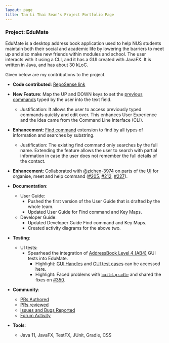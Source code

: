 ```yaml
---
layout: page
title: Tan Li Thai Sean's Project Portfolio Page
---
```


### Project: EduMate

EduMate is a desktop address book application used to help NUS students maintain both their social and academic life by lowering the barriers to meet up and also make new friends within modules and school. The user interacts with it using a CLI, and it has a GUI created with JavaFX. It is written in Java, and has about 30 kLoC.

Given below are my contributions to the project.

* **Code contributed**: [RepoSense link](https://nus-cs2103-ay2223s2.github.io/tp-dashboard/?search=seanfirefox&breakdown=true)

* **New Feature**: Map the UP and DOWN keys to set the [previous commands](https://github.com/AY2223S2-CS2103T-W14-2/tp/blob/master/src/main/java/seedu/address/model/EduMateHistory.java) typed by the user into the text field.
  * Justification: It allows the user to access previously typed commands quickly and edit over. This enhances User Experience and the idea came from the Command Line Interface (CLI).
* **Enhancement**: [Find command](https://github.com/AY2223S2-CS2103T-W14-2/tp/blob/master/src/main/java/seedu/address/logic/commands/FindCommand.java) extension to find by all types of information and searches by substring.
  * Justification: The existing find command only searches by the full name. Extending the feature allows the user to search with partial information in case the user does not remember the full details of the contact.
* **Enhancement**: Collaborated with [@zichen-3974](https://ay2223s2-cs2103t-w14-2.github.io/tp/team/zichen-3974.html) on parts of the [UI](https://github.com/AY2223S2-CS2103T-W14-2/tp/tree/master/src/main/java/seedu/address/ui) for organise, meet and help command ([#205](https://github.com/AY2223S2-CS2103T-W14-2/tp/pull/205), [#212](https://github.com/AY2223S2-CS2103T-W14-2/tp/pull/212), [#227](https://github.com/AY2223S2-CS2103T-W14-2/tp/pull/227)).

* **Documentation**:
  * User Guide:
    * Pushed the first version of the User Guide that is drafted by the whole team.
    * Updated User Guide for Find command and Key Maps.
  * Developer Guide:
    * Updated Developer Guide Find command and Key Maps.
    * Created activity diagrams for the above two.

* **Testing**:
  * UI tests:
    * Spearhead the integration of [AddressBook Level 4 (AB4)](https://github.com/se-edu/addressbook-level4) GUI tests into EduMate.
      * Highlight: [GUI Handles](https://github.com/AY2223S2-CS2103T-W14-2/tp/tree/master/src/test/java/guitests) and [GUI test cases](https://github.com/AY2223S2-CS2103T-W14-2/tp/tree/master/src/test/java/seedu/address/ui) can be accessed here.
      * Highlight: Faced problems with [`build.gradle`](https://github.com/AY2223S2-CS2103T-W14-2/tp/blob/master/build.gradle) and shared the fixes on [#350](https://github.com/nus-cs2103-AY2223S2/forum/issues/350).

* **Community**:
  * [PRs Authored](https://github.com/AY2223S2-CS2103T-W14-2/tp/pulls?q=is%3Apr+author%3Aseanfirefox)
  * [PRs reviewed](https://github.com/AY2223S2-CS2103T-W14-2/tp/pulls?q=is%3Apr+commenter%3Aseanfirefox+-author%3Aseanfirefox)
  * [Issues and Bugs Reported](https://github.com/AY2223S2-CS2103T-W14-2/tp/issues?q=is%3Aissue+author%3Aseanfirefox)
  * [Forum Activity](https://github.com/nus-cs2103-AY2223S2/forum/issues?q=is%3Aissue+commenter%3Aseanfirefox)

* **Tools**:
  * Java 11, JavaFX, TestFX, JUnit, Gradle, CSS

